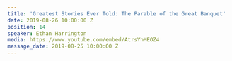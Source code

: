 ```yaml
---
title: 'Greatest Stories Ever Told: The Parable of the Great Banquet'
date: 2019-08-26 10:00:00 Z
position: 14
speaker: Ethan Harrington
media: https://www.youtube.com/embed/AtrsYhMEOZ4
message_date: 2019-08-25 10:00:00 Z
---
```


